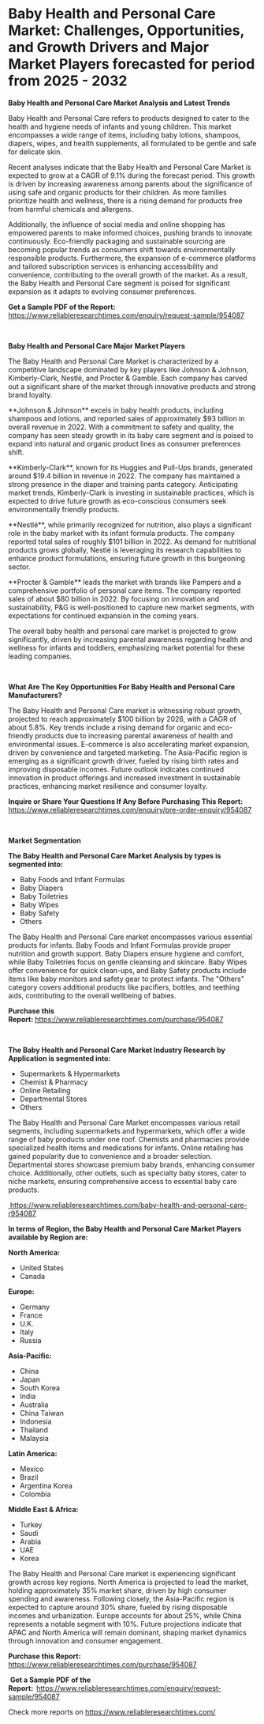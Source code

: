 <p><h1>Baby Health and Personal Care Market: Challenges, Opportunities, and Growth Drivers and Major Market Players forecasted for period from 2025 - 2032</h1></p><p><strong>Baby Health and Personal Care Market Analysis and Latest Trends</strong></p>
<p><p>Baby Health and Personal Care refers to products designed to cater to the health and hygiene needs of infants and young children. This market encompasses a wide range of items, including baby lotions, shampoos, diapers, wipes, and health supplements, all formulated to be gentle and safe for delicate skin.</p><p>Recent analyses indicate that the Baby Health and Personal Care Market is expected to grow at a CAGR of 9.1% during the forecast period. This growth is driven by increasing awareness among parents about the significance of using safe and organic products for their children. As more families prioritize health and wellness, there is a rising demand for products free from harmful chemicals and allergens.</p><p>Additionally, the influence of social media and online shopping has empowered parents to make informed choices, pushing brands to innovate continuously. Eco-friendly packaging and sustainable sourcing are becoming popular trends as consumers shift towards environmentally responsible products. Furthermore, the expansion of e-commerce platforms and tailored subscription services is enhancing accessibility and convenience, contributing to the overall growth of the market. As a result, the Baby Health and Personal Care segment is poised for significant expansion as it adapts to evolving consumer preferences.</p></p>
<p><strong>Get a Sample PDF of the Report:&nbsp;</strong> <a href="https://www.reliableresearchtimes.com/enquiry/request-sample/954087?utm_campaign=3264&utm_medium=2&utm_source=Github&utm_content=ia&utm_term=07032025&utm_id=baby-health-and-personal-care">https://www.reliableresearchtimes.com/enquiry/request-sample/954087</a></p>
<p>&nbsp;</p>
<p><strong>Baby Health and Personal Care Major Market Players</strong></p>
<p><p>The Baby Health and Personal Care Market is characterized by a competitive landscape dominated by key players like Johnson & Johnson, Kimberly-Clark, Nestlé, and Procter & Gamble. Each company has carved out a significant share of the market through innovative products and strong brand loyalty.</p><p>**Johnson & Johnson** excels in baby health products, including shampoos and lotions, and reported sales of approximately $93 billion in overall revenue in 2022. With a commitment to safety and quality, the company has seen steady growth in its baby care segment and is poised to expand into natural and organic product lines as consumer preferences shift.</p><p>**Kimberly-Clark**, known for its Huggies and Pull-Ups brands, generated around $19.4 billion in revenue in 2022. The company has maintained a strong presence in the diaper and training pants category. Anticipating market trends, Kimberly-Clark is investing in sustainable practices, which is expected to drive future growth as eco-conscious consumers seek environmentally friendly products.</p><p>**Nestlé**, while primarily recognized for nutrition, also plays a significant role in the baby market with its infant formula products. The company reported total sales of roughly $101 billion in 2022. As demand for nutritional products grows globally, Nestlé is leveraging its research capabilities to enhance product formulations, ensuring future growth in this burgeoning sector.</p><p>**Procter & Gamble** leads the market with brands like Pampers and a comprehensive portfolio of personal care items. The company reported sales of about $80 billion in 2022. By focusing on innovation and sustainability, P&G is well-positioned to capture new market segments, with expectations for continued expansion in the coming years.</p><p>The overall baby health and personal care market is projected to grow significantly, driven by increasing parental awareness regarding health and wellness for infants and toddlers, emphasizing market potential for these leading companies.</p></p>
<p>&nbsp;</p>
<p><strong>What Are The Key Opportunities For Baby Health and Personal Care Manufacturers?</strong></p>
<p><p>The Baby Health and Personal Care market is witnessing robust growth, projected to reach approximately $100 billion by 2026, with a CAGR of about 5.8%. Key trends include a rising demand for organic and eco-friendly products due to increasing parental awareness of health and environmental issues. E-commerce is also accelerating market expansion, driven by convenience and targeted marketing. The Asia-Pacific region is emerging as a significant growth driver, fueled by rising birth rates and improving disposable incomes. Future outlook indicates continued innovation in product offerings and increased investment in sustainable practices, enhancing market resilience and consumer loyalty.</p></p>
<p><strong>Inquire or Share Your Questions If Any Before Purchasing This Report:</strong> <a href="https://www.reliableresearchtimes.com/enquiry/pre-order-enquiry/954087?utm_campaign=3264&utm_medium=2&utm_source=Github&utm_content=ia&utm_term=07032025&utm_id=baby-health-and-personal-care">https://www.reliableresearchtimes.com/enquiry/pre-order-enquiry/954087</a></p>
<p>&nbsp;</p>
<p><strong>Market Segmentation</strong></p>
<p><strong>The Baby Health and Personal Care Market Analysis by types is segmented into:</strong></p>
<p><ul><li>Baby Foods and Infant Formulas</li><li>Baby Diapers</li><li>Baby Toiletries</li><li>Baby Wipes</li><li>Baby Safety</li><li>Others</li></ul></p>
<p><p>The Baby Health and Personal Care market encompasses various essential products for infants. Baby Foods and Infant Formulas provide proper nutrition and growth support. Baby Diapers ensure hygiene and comfort, while Baby Toiletries focus on gentle cleansing and skincare. Baby Wipes offer convenience for quick clean-ups, and Baby Safety products include items like baby monitors and safety gear to protect infants. The "Others" category covers additional products like pacifiers, bottles, and teething aids, contributing to the overall wellbeing of babies.</p></p>
<p><strong>Purchase this Report:&nbsp;</strong><a href="https://www.reliableresearchtimes.com/purchase/954087?utm_campaign=3264&utm_medium=2&utm_source=Github&utm_content=ia&utm_term=07032025&utm_id=baby-health-and-personal-care">https://www.reliableresearchtimes.com/purchase/954087</a></p>
<p>&nbsp;</p>
<p><strong>The Baby Health and Personal Care Market Industry Research by Application is segmented into:</strong></p>
<p><ul><li>Supermarkets & Hypermarkets</li><li>Chemist & Pharmacy</li><li>Online Retailing</li><li>Departmental Stores</li><li>Others</li></ul></p>
<p><p>The Baby Health and Personal Care Market encompasses various retail segments, including supermarkets and hypermarkets, which offer a wide range of baby products under one roof. Chemists and pharmacies provide specialized health items and medications for infants. Online retailing has gained popularity due to convenience and a broader selection. Departmental stores showcase premium baby brands, enhancing consumer choice. Additionally, other outlets, such as specialty baby stores, cater to niche markets, ensuring comprehensive access to essential baby care products.</p></p>
<p><a href="https://www.reliableresearchtimes.com/baby-health-and-personal-care-r954087?utm_campaign=3264&utm_medium=2&utm_source=Github&utm_content=ia&utm_term=07032025&utm_id=baby-health-and-personal-care">&nbsp;https://www.reliableresearchtimes.com/baby-health-and-personal-care-r954087</a></p>
<p><strong>In terms of Region, the Baby Health and Personal Care Market Players available by Region are:</strong></p>
<p>
    <p> <strong> North America: </strong>
        <ul>
            <li>United States</li>
            <li>Canada</li>
        </ul>
        </p> 
    <p> <strong> Europe: </strong>
        <ul>
            <li>Germany</li>
            <li>France</li>
            <li>U.K.</li>
            <li>Italy</li>
            <li>Russia</li>
        </ul>
        </p> 
    <p> <strong> Asia-Pacific: </strong>
        <ul>
            <li>China</li>
            <li>Japan</li>
            <li>South Korea</li>
            <li>India</li>
            <li>Australia</li>
            <li>China Taiwan</li>
            <li>Indonesia</li>
            <li>Thailand</li>
            <li>Malaysia</li>
        </ul>
        </p> 
    <p> <strong> Latin America: </strong>
        <ul>
            <li>Mexico</li>
            <li>Brazil</li>
            <li>Argentina Korea</li>
            <li>Colombia</li>
        </ul>
        </p> 
    <p> <strong> Middle East & Africa: </strong>
        <ul>
            <li>Turkey</li>
            <li>Saudi</li>
            <li>Arabia</li>
            <li>UAE</li>
            <li>Korea</li>
        </ul>
    </p>
    </p>
<p><p>The Baby Health and Personal Care market is experiencing significant growth across key regions. North America is projected to lead the market, holding approximately 35% market share, driven by high consumer spending and awareness. Following closely, the Asia-Pacific region is expected to capture around 30% share, fueled by rising disposable incomes and urbanization. Europe accounts for about 25%, while China represents a notable segment with 10%. Future projections indicate that APAC and North America will remain dominant, shaping market dynamics through innovation and consumer engagement.</p></p>
<p><strong>Purchase this Report: </strong><a href="https://www.reliableresearchtimes.com/purchase/954087?utm_campaign=3264&utm_medium=2&utm_source=Github&utm_content=ia&utm_term=07032025&utm_id=baby-health-and-personal-care">https://www.reliableresearchtimes.com/purchase/954087</a></p>
<p>&nbsp;<strong>Get a Sample PDF of the Report:&nbsp;&nbsp;</strong><a href="https://www.reliableresearchtimes.com/enquiry/request-sample/954087?utm_campaign=3264&utm_medium=2&utm_source=Github&utm_content=ia&utm_term=07032025&utm_id=baby-health-and-personal-care">https://www.reliableresearchtimes.com/enquiry/request-sample/954087</a></p>
<p><strong></strong></p>
<p>Check more reports on <a href="https://www.reliableresearchtimes.com/?utm_campaign=3264&utm_medium=2&utm_source=Github&utm_content=ia&utm_term=07032025&utm_id=baby-health-and-personal-care">https://www.reliableresearchtimes.com/</a></p>
